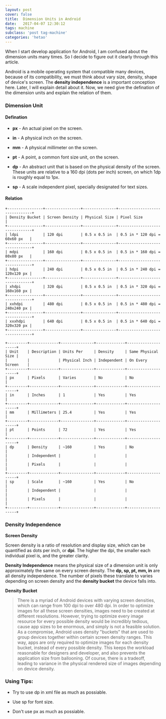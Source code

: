 ```yaml
---
layout: post
cover: false
title:  Dimension Units in Android
date:   2017-04-07 12:30:12
tags: machine
subclass: 'post tag-machine'
categories: 'hetao'
---
```


When I start develop application for Android, I am confused about the dimension units many times. So I decide to figure out it clearly through this article.

Android is a mobile operating system that compatible many devices, because of its compatibility, we must think about vary size, density, shape of device's screen. The **density independence** is a important conception here. Later, I will explain detail about it. Now, we need give the defination of the dimension units and explain the relation of them.

### Dimension Unit

#### Defination

* **px** - An actual pixel on the screen.

* **in** - A physical inch on the screen.

* **mm** - A physical millimeter on the screen.

* **pt** - A point, a common font size unit, on the screen. 

* **dp** - An abstract unit that is based on the physical density of the screen. These units are relative to a 160 dpi (dots per inch) screen, on which 1dp is roughly equal to 1px. 

* **sp** - A scale independent pixel, specially designated for text sizes. 

#### Relation

```
+----------------+----------------+---------------+-------------------------------+
| Density Bucket | Screen Density | Physical Size | Pixel Size                    | 
+----------------+----------------+---------------+-------------------------------+
| ldpi           | 120 dpi        | 0.5 x 0.5 in  | 0.5 in * 120 dpi = 60x60 px   | 
+----------------+----------------+---------------+-------------------------------+
| mdpi           | 160 dpi        | 0.5 x 0.5 in  | 0.5 in * 160 dpi = 80x80 px   | 
+----------------+----------------+---------------+-------------------------------+
| hdpi           | 240 dpi        | 0.5 x 0.5 in  | 0.5 in * 240 dpi = 120x120 px | 
+----------------+----------------+---------------+-------------------------------+
| xhdpi          | 320 dpi        | 0.5 x 0.5 in  | 0.5 in * 320 dpi = 160x160 px | 
+----------------+----------------+---------------+-------------------------------+
| xxhdpi         | 480 dpi        | 0.5 x 0.5 in  | 0.5 in * 480 dpi = 240x240 px | 
+----------------+----------------+---------------+-------------------------------+
| xxxhdpi        | 640 dpi        | 0.5 x 0.5 in  | 0.5 in * 640 dpi = 320x320 px | 
+----------------+----------------+---------------+-------------------------------+

+---------+-------------+---------------+-------------+--------------------+
| Unit    | Description | Units Per     | Density     | Same Physical Size | 
|         |             | Physical Inch | Independent | On Every Screen    | 
+---------+-------------+---------------+-------------+--------------------+
| px      | Pixels      | Varies        | No          | No                 | 
+---------+-------------+---------------+-------------+--------------------+
| in      | Inches      | 1             | Yes         | Yes                | 
+---------+-------------+---------------+-------------+--------------------+
| mm      | Millimeters | 25.4          | Yes         | Yes                | 
+---------+-------------+---------------+-------------+--------------------+
| pt      | Points      | 72            | Yes         | Yes                | 
+---------+-------------+---------------+-------------+--------------------+
| dp      | Density     | ~160          | Yes         | No                 | 
|         | Independent |               |             |                    | 
|         | Pixels      |               |             |                    | 
+---------+-------------+---------------+-------------+--------------------+
| sp      | Scale       | ~160          | Yes         | No                 | 
|         | Independent |               |             |                    | 
|         | Pixels      |               |             |                    | 
+---------+-------------+---------------+-------------+--------------------+
```

### Density Independence

**Screen Density**

Screen density is a ratio of resolution and display size, which can be quantified as dots per inch, or **dpi**. The higher the dpi, the smaller each individual pixel is, and the greater clarity.

**Density Independence** means the physical size of a dimension unit is only approximately the same on every screen density. The **dp, sp, pt, mm, in** are all density independence. The number of pixels these translate to varies depending on screen density and the **density bucket** the device falls into.

**Density Bucket**

> There is a myriad of Android devices with varying screen densities, which can range from 100 dpi to over 480 dpi. In order to optimize images for all these screen densities, images need to be created at different resolutions. However, trying to optimize every image resource for every possible density would be incredibly tedious, cause app sizes to be enormous, and simply is not a feasible solution. As a compromise, Android uses density "buckets" that are used to group devices together within certain screen density ranges. This way, apps are only required to optimize images for each density bucket, instead of every possible density. This keeps the workload reasonable for designers and developer, and also prevents the application size from ballooning. Of course, there is a tradeoff, leading to variance in the physical rendered size of images depending on device density.

### Using Tips:

* Try to use dp in xml file as much as possiable.

* Use sp for font size.

* Don't use px as much as possiable.
